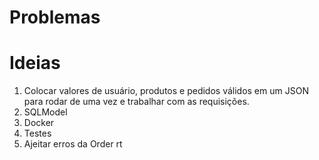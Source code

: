# Problemas

# Ideias
1. Colocar valores de usuário, produtos e pedidos válidos em um JSON para rodar
de uma vez e trabalhar com as requisições.
2. SQLModel
3. Docker
4. Testes
5. Ajeitar erros da Order rt